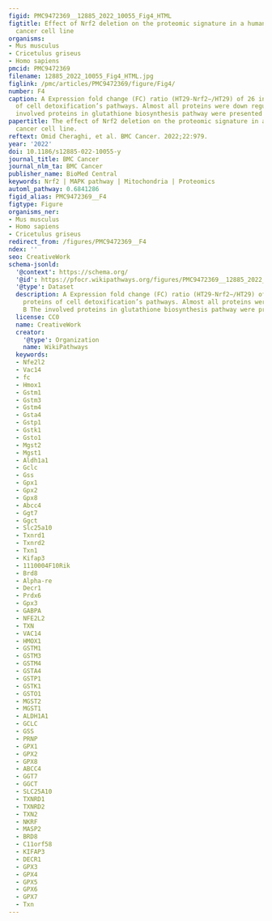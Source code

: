 ```yaml
---
figid: PMC9472369__12885_2022_10055_Fig4_HTML
figtitle: Effect of Nrf2 deletion on the proteomic signature in a human colorectal
  cancer cell line
organisms:
- Mus musculus
- Cricetulus griseus
- Homo sapiens
pmcid: PMC9472369
filename: 12885_2022_10055_Fig4_HTML.jpg
figlink: /pmc/articles/PMC9472369/figure/Fig4/
number: F4
caption: A Expression fold change (FC) ratio (HT29-Nrf2−/HT29) of 26 individual proteins
  of cell detoxification’s pathways. Almost all proteins were down regulated. B The
  involved proteins in glutathione biosynthesis pathway were presented schematically
papertitle: The effect of Nrf2 deletion on the proteomic signature in a human colorectal
  cancer cell line.
reftext: Omid Cheraghi, et al. BMC Cancer. 2022;22:979.
year: '2022'
doi: 10.1186/s12885-022-10055-y
journal_title: BMC Cancer
journal_nlm_ta: BMC Cancer
publisher_name: BioMed Central
keywords: Nrf2 | MAPK pathway | Mitochondria | Proteomics
automl_pathway: 0.6841286
figid_alias: PMC9472369__F4
figtype: Figure
organisms_ner:
- Mus musculus
- Homo sapiens
- Cricetulus griseus
redirect_from: /figures/PMC9472369__F4
ndex: ''
seo: CreativeWork
schema-jsonld:
  '@context': https://schema.org/
  '@id': https://pfocr.wikipathways.org/figures/PMC9472369__12885_2022_10055_Fig4_HTML.html
  '@type': Dataset
  description: A Expression fold change (FC) ratio (HT29-Nrf2−/HT29) of 26 individual
    proteins of cell detoxification’s pathways. Almost all proteins were down regulated.
    B The involved proteins in glutathione biosynthesis pathway were presented schematically
  license: CC0
  name: CreativeWork
  creator:
    '@type': Organization
    name: WikiPathways
  keywords:
  - Nfe2l2
  - Vac14
  - fc
  - Hmox1
  - Gstm1
  - Gstm3
  - Gstm4
  - Gsta4
  - Gstp1
  - Gstk1
  - Gsto1
  - Mgst2
  - Mgst1
  - Aldh1a1
  - Gclc
  - Gss
  - Gpx1
  - Gpx2
  - Gpx8
  - Abcc4
  - Ggt7
  - Ggct
  - Slc25a10
  - Txnrd1
  - Txnrd2
  - Txn1
  - Kifap3
  - 1110004F10Rik
  - Brd8
  - Alpha-re
  - Decr1
  - Prdx6
  - Gpx3
  - GABPA
  - NFE2L2
  - TXN
  - VAC14
  - HMOX1
  - GSTM1
  - GSTM3
  - GSTM4
  - GSTA4
  - GSTP1
  - GSTK1
  - GSTO1
  - MGST2
  - MGST1
  - ALDH1A1
  - GCLC
  - GSS
  - PRNP
  - GPX1
  - GPX2
  - GPX8
  - ABCC4
  - GGT7
  - GGCT
  - SLC25A10
  - TXNRD1
  - TXNRD2
  - TXN2
  - NKRF
  - MASP2
  - BRD8
  - C11orf58
  - KIFAP3
  - DECR1
  - GPX3
  - GPX4
  - GPX5
  - GPX6
  - GPX7
  - Txn
---
```

